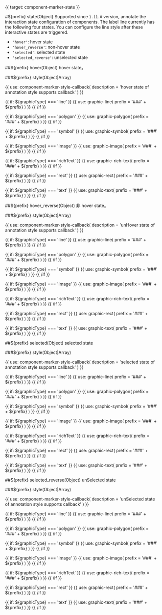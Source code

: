 {{ target: component-marker-state }}

#${prefix} state(Object)
Supported since `1.11.0` version, annotate the interaction state configuration of components.
The label line currently has the following four states. You can configure the line style after these interactive states are triggered.
- `'hover'`: hover state
- `'hover_reverse'`: non-hover state
- `'selected'`: selected state
- `'selected_reverse'`: unselected state

##${prefix} hover(Object)
hover state。

###${prefix} style(Object|Array)

{{ use: component-marker-style-callback(
  description = 'hover state of annotation style supports callback'
) }}

{{ if: ${graphicType} === 'line' }}
{{ use: graphic-line(
  prefix = '###' + ${prefix}
) }}
{{ /if }}

{{ if: ${graphicType} === 'polygon' }}
{{ use: graphic-polygon(
  prefix = '###' + ${prefix}
) }}
{{ /if }}

{{ if: ${graphicType} === 'symbol' }}
{{ use: graphic-symbol(
  prefix = '###' + ${prefix}
) }}
{{ /if }}

{{ if: ${graphicType} === 'image' }}
{{ use: graphic-image(
  prefix = '###' + ${prefix}
) }}
{{ /if }}

{{ if: ${graphicType} === 'richText' }}
{{ use: graphic-rich-text(
  prefix = '###' + ${prefix}
) }}
{{ /if }}

{{ if: ${graphicType} === 'rect' }}
{{ use: graphic-rect(
  prefix = '###' + ${prefix}
) }}
{{ /if }}

{{ if: ${graphicType} === 'text' }}
{{ use: graphic-text(
  prefix = '###' + ${prefix}
) }}
{{ /if }}


##${prefix} hover_reverse(Object)
非 hover state。

###${prefix} style(Object|Array)

{{ use: component-marker-style-callback(
  description = 'unHover state of annotation style supports callback'
) }}

{{ if: ${graphicType} === 'line' }}
{{ use: graphic-line(
  prefix = '###' + ${prefix}
) }}
{{ /if }}

{{ if: ${graphicType} === 'polygon' }}
{{ use: graphic-polygon(
  prefix = '###' + ${prefix}
) }}
{{ /if }}

{{ if: ${graphicType} === 'symbol' }}
{{ use: graphic-symbol(
  prefix = '###' + ${prefix}
) }}
{{ /if }}

{{ if: ${graphicType} === 'image' }}
{{ use: graphic-image(
  prefix = '###' + ${prefix}
) }}
{{ /if }}

{{ if: ${graphicType} === 'richText' }}
{{ use: graphic-rich-text(
  prefix = '###' + ${prefix}
) }}
{{ /if }}

{{ if: ${graphicType} === 'rect' }}
{{ use: graphic-rect(
  prefix = '###' + ${prefix}
) }}
{{ /if }}

{{ if: ${graphicType} === 'text' }}
{{ use: graphic-text(
  prefix = '###' + ${prefix}
) }}
{{ /if }}



##${prefix} selected(Object)
selected state

###${prefix} style(Object|Array)

{{ use: component-marker-style-callback(
  description = 'selected state of annotation style supports callback'
) }}

{{ if: ${graphicType} === 'line' }}
{{ use: graphic-line(
  prefix = '###' + ${prefix}
) }}
{{ /if }}

{{ if: ${graphicType} === 'polygon' }}
{{ use: graphic-polygon(
  prefix = '###' + ${prefix}
) }}
{{ /if }}

{{ if: ${graphicType} === 'symbol' }}
{{ use: graphic-symbol(
  prefix = '###' + ${prefix}
) }}
{{ /if }}

{{ if: ${graphicType} === 'image' }}
{{ use: graphic-image(
  prefix = '###' + ${prefix}
) }}
{{ /if }}

{{ if: ${graphicType} === 'richText' }}
{{ use: graphic-rich-text(
  prefix = '###' + ${prefix}
) }}
{{ /if }}

{{ if: ${graphicType} === 'rect' }}
{{ use: graphic-rect(
  prefix = '###' + ${prefix}
) }}
{{ /if }}

{{ if: ${graphicType} === 'text' }}
{{ use: graphic-text(
  prefix = '###' + ${prefix}
) }}
{{ /if }}


##${prefix} selected_reverse(Object)
unSelected state

###${prefix} style(Object|Array)

{{ use: component-marker-style-callback(
  description = 'unSelected state of annotation style supports callback'
) }}

{{ if: ${graphicType} === 'line' }}
{{ use: graphic-line(
  prefix = '###' + ${prefix}
) }}
{{ /if }}

{{ if: ${graphicType} === 'polygon' }}
{{ use: graphic-polygon(
  prefix = '###' + ${prefix}
) }}
{{ /if }}

{{ if: ${graphicType} === 'symbol' }}
{{ use: graphic-symbol(
  prefix = '###' + ${prefix}
) }}
{{ /if }}

{{ if: ${graphicType} === 'image' }}
{{ use: graphic-image(
  prefix = '###' + ${prefix}
) }}
{{ /if }}

{{ if: ${graphicType} === 'richText' }}
{{ use: graphic-rich-text(
  prefix = '###' + ${prefix}
) }}
{{ /if }}

{{ if: ${graphicType} === 'rect' }}
{{ use: graphic-rect(
  prefix = '###' + ${prefix}
) }}
{{ /if }}

{{ if: ${graphicType} === 'text' }}
{{ use: graphic-text(
  prefix = '###' + ${prefix}
) }}
{{ /if }}


